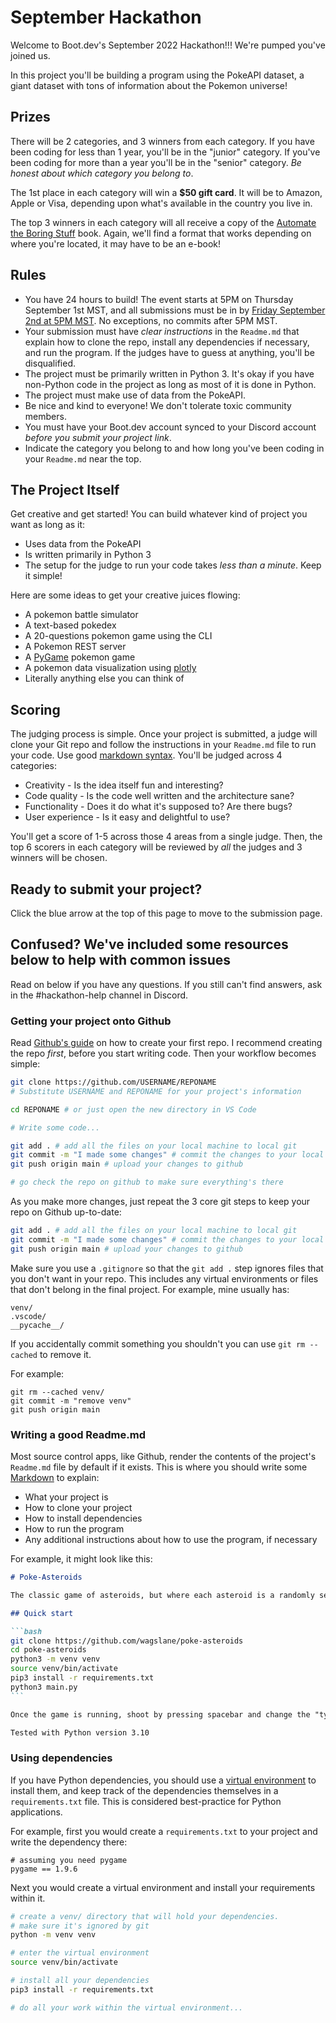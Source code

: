 # September Hackathon

Welcome to Boot.dev's September 2022 Hackathon!!! We're pumped you've joined us.

In this project you'll be building a program using the PokeAPI dataset, a giant dataset with tons of information about the Pokemon universe!

## Prizes

There will be 2 categories, and 3 winners from each category. If you have been coding for less than 1 year, you'll be in the "junior" category. If you've been coding for more than a year you'll be in the "senior" category. *Be honest about which category you belong to*.

The 1st place in each category will win a **$50 gift card**. It will be to Amazon, Apple or Visa, depending upon what's available in the country you live in.

The top 3 winners in each category will all receive a copy of the [Automate the Boring Stuff](https://automatetheboringstuff.com/) book. Again, we'll find a format that works depending on where you're located, it may have to be an e-book!

## Rules

* You have 24 hours to build! The event starts at 5PM on Thursday September 1st MST, and all submissions must be in by [Friday September 2nd at 5PM MST](https://discord.gg/xUd27qbbsK?event=1011303405685309531). No exceptions, no commits after 5PM MST.
* Your submission must have *clear instructions* in the `Readme.md` that explain how to clone the repo, install any dependencies if necessary, and run the program. If the judges have to guess at anything, you'll be disqualified.
* The project must be primarily written in Python 3. It's okay if you have non-Python code in the project as long as most of it is done in Python.
* The project must make use of data from the PokeAPI.
* Be nice and kind to everyone! We don't tolerate toxic community members.
* You must have your Boot.dev account synced to your Discord account *before you submit your project link*.
* Indicate the category you belong to and how long you've been coding in your `Readme.md` near the top.

## The Project Itself

Get creative and get started! You can build whatever kind of project you want as long as it:

* Uses data from the PokeAPI
* Is written primarily in Python 3
* The setup for the judge to run your code takes *less than a minute*. Keep it simple!

Here are some ideas to get your creative juices flowing:

* A pokemon battle simulator
* A text-based pokedex
* A 20-questions pokemon game using the CLI
* A Pokemon REST server
* A [PyGame](https://www.pygame.org/news) pokemon game
* A pokemon data visualization using [plotly](https://plotly.com/python/)
* Literally anything else you can think of

## Scoring

The judging process is simple. Once your project is submitted, a judge will clone your Git repo and follow the instructions in your `Readme.md` file to run your code. Use good [markdown syntax](https://www.markdownguide.org/basic-syntax/). You'll be judged across 4 categories:

* Creativity - Is the idea itself fun and interesting?
* Code quality - Is the code well written and the architecture sane?
* Functionality - Does it do what it's supposed to? Are there bugs?
* User experience - Is it easy and delightful to use?

You'll get a score of 1-5 across those 4 areas from a single judge. Then, the top 6 scorers in each category will be reviewed by *all* the judges and 3 winners will be chosen.

## Ready to submit your project?

Click the blue arrow at the top of this page to move to the submission page.

## Confused? We've included some resources below to help with common issues

Read on below if you have any questions. If you still can't find answers, ask in the #hackathon-help channel in Discord.

### Getting your project onto Github

Read [Github's guide](https://docs.github.com/en/get-started/quickstart/create-a-repo) on how to create your first repo. I recommend creating the repo *first*, before you start writing code. Then your workflow becomes simple:

```bash
git clone https://github.com/USERNAME/REPONAME
# Substitute USERNAME and REPONAME for your project's information

cd REPONAME # or just open the new directory in VS Code

# Write some code...

git add . # add all the files on your local machine to local git
git commit -m "I made some changes" # commit the changes to your local git
git push origin main # upload your changes to github

# go check the repo on github to make sure everything's there
```

As you make more changes, just repeat the 3 core git steps to keep your repo on Github up-to-date:

```bash
git add . # add all the files on your local machine to local git
git commit -m "I made some changes" # commit the changes to your local git
git push origin main # upload your changes to github
```

Make sure you use a `.gitignore` so that the `git add .` step ignores files that you don't want in your repo. This includes any virtual environments or files that don't belong in the final project. For example, mine usually has:

```
venv/
.vscode/
__pycache__/
```

If you accidentally commit something you shouldn't you can use `git rm --cached` to remove it.

For example:

```
git rm --cached venv/
git commit -m "remove venv"
git push origin main
```

### Writing a good Readme.md

Most source control apps, like Github, render the contents of the project's `Readme.md` file by default if it exists. This is where you should write some [Markdown](https://www.markdownguide.org/basic-syntax/) to explain:

* What your project is
* How to clone your project
* How to install dependencies
* How to run the program
* Any additional instructions about how to use the program, if necessary

For example, it might look like this:

````markdown
# Poke-Asteroids

The classic game of asteroids, but where each asteroid is a randomly selected pokemon that takes bonus damage depending on it's type and the type of the bullet you shoot!

## Quick start

```bash
git clone https://github.com/wagslane/poke-asteroids
cd poke-asteroids
python3 -m venv venv
source venv/bin/activate
pip3 install -r requirements.txt
python3 main.py
```

Once the game is running, shoot by pressing spacebar and change the "type" of your bullet by pressing enter.

Tested with Python version 3.10
````

### Using dependencies

If you have Python dependencies, you should use a [virtual environment](https://realpython.com/python-virtual-environments-a-primer/) to install them, and keep track of the dependencies themselves in a `requirements.txt` file. This is considered best-practice for Python applications.

For example, first you would create a `requirements.txt` to your project and write the dependency there:

```
# assuming you need pygame
pygame == 1.9.6
```

Next you would create a virtual environment and install your requirements within it.

```bash
# create a venv/ directory that will hold your dependencies.
# make sure it's ignored by git
python -m venv venv

# enter the virtual environment
source venv/bin/activate

# install all your dependencies
pip3 install -r requirements.txt

# do all your work within the virtual environment...
```
